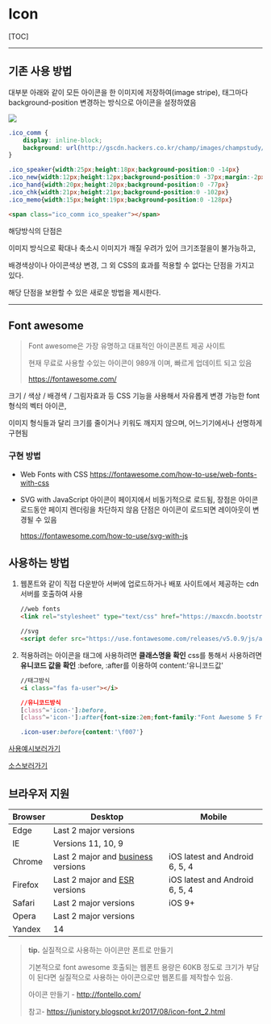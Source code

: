 # Icon

[TOC]

------



## 기존 사용 방법

대부분 아래와 같이 모든 아이콘을 한 이미지에 저장하여(image stripe), 태그마다 background-position 변경하는 방식으로 아이콘을 설정하였음

<img src="http://gscdn.hackers.co.kr/champ/images/champstudy/common/bullet2.png">

```css
.ico_comm {
    display: inline-block;
    background: url(http://gscdn.hackers.co.kr/champ/images/champstudy/common/bullet2.png) no-repeat
}

.ico_speaker{width:25px;height:18px;background-position:0 -14px}
.ico_new{width:12px;height:12px;background-position:0 -37px;margin:-2px 0 0 7px;vertical-align:middle}
.ico_hand{width:20px;height:20px;background-position:0 -77px}
.ico_chk{width:21px;height:21px;background-position:0 -102px}
.ico_memo{width:15px;height:19px;background-position:0 -128px}
```

```html
<span class="ico_comm ico_speaker"></span>
```

해당방식의 단점은

이미지 방식으로 확대나 축소시 이미지가 깨질 우려가 있어 크기조절을이 불가능하고,

배경색상이나 아이콘색상 변경, 그 외  CSS의 효과를 적용할 수 없다는 단점을 가지고 있다.

해당 단점을 보완할 수 있은 새로운 방법을 제시한다.



------



## Font awesome

> Font awesome은 가장 유명하고 대표적인 아이콘폰트 제공 사이트
>
> 현재 무료로 사용할 수있는 아이콘이 989개 이며, 빠르게 업데이트 되고 있음
>
> https://fontawesome.com/



크기 / 색상 / 배경색 / 그림자효과 등 CSS 기능을 사용해서 자유롭게 변경 가능한 font 형식의 벡터 아이콘,

이미지 형식들과 달리 크기를 줄이거나 키워도 깨지지 않으며, 어느기기에서나 선명하게 구현됨



### 구현 방법

- Web Fonts with CSS
  https://fontawesome.com/how-to-use/web-fonts-with-css


- SVG with JavaScript 
  아이콘이 페이지에서 비동기적으로 로드됨, 
  장점은 아이콘 로드동안 페이지 렌더링을 차단하지 않음 단점은 아이콘이 로드되면 레이아웃이 변경될 수 있음

  https://fontawesome.com/how-to-use/svg-with-js



## 사용하는 방법

1. 웹폰트와 같이 직접 다운받아 서버에 업로드하거나 배포 사이트에서 제공하는 cdn서버를 호출하여 사용

   ```html
   //web fonts
   <link rel="stylesheet" type="text/css" href="https://maxcdn.bootstrapcdn.com/font-awesome/4.4.0/css/font-awesome.min.css"/> 

   //svg
   <script defer src="https://use.fontawesome.com/releases/v5.0.9/js/all.js" integrity="sha384-8iPTk2s/jMVj81dnzb/iFR2sdA7u06vHJyyLlAd4snFpCl/SnyUjRrbdJsw1pGIl" crossorigin="anonymous"></script>
   ```

2. 적용하려는 아이콘을 태그에 사용하려면 **클래스명을 확인**
   css를 통해서 사용하려면 **유니코드 값을 확인** :before, :after를 이용하여 content:'유니코드값'

   ```html
   //태그방식
   <i class="fas fa-user"></i>
   ```

   ```css
   //유니코드방식
   [class^='icon-']:before,
   [class^='icon-']:after{font-size:2em;font-family:"Font Awesome 5 Free";font-weight:900;vertical-align:middle}

   .icon-user:before{content:'\f007'}
   ```



[사용예시보러가기](http://13.124.101.236/khy_work/02_icon_css_example.html)

[소스보러가기](http://13.124.101.236/khy_work/02_icon_css_example.html)

## 브라우저 지원

| Browser | Desktop                                                      | Mobile                         |
| ------- | ------------------------------------------------------------ | ------------------------------ |
| Edge    | Last 2 major versions                                        |                                |
| IE      | Versions 11, 10, 9                                           |                                |
| Chrome  | Last 2 major and [business](https://enterprise.google.com/chrome/chrome-browser) versions | iOS latest and Android 6, 5, 4 |
| Firefox | Last 2 major and [ESR](https://www.mozilla.org/en-US/firefox/organizations) versions | iOS latest and Android 6, 5, 4 |
| Safari  | Last 2 major versions                                        | iOS 9+                         |
| Opera   | Last 2 major versions                                        |                                |
| Yandex  | 14                                                           |                                |







> **tip.** 실질적으로 사용하는 아이콘만 폰트로 만들기
>
> 기본적으로 font awesome 호출되는 웹폰트 용량은 60KB 정도로 크기가 부담이 된다면 실질적으로 사용하는 아이콘으로만 웹폰트를 제작할수 있음.
>
> 아이콘 만들기 - http://fontello.com/
>
> 참고- https://junistory.blogspot.kr/2017/08/icon-font_2.html



